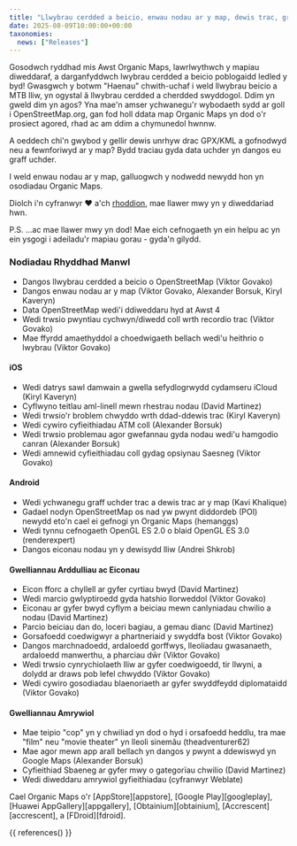 ```yaml
---
title: "Llwybrau cerdded a beicio, enwau nodau ar y map, dewis trac, graff uchder, a mwy yn y rhyddhad mis Awst"
date: 2025-08-09T10:00:00+00:00
taxonomies:
  news: ["Releases"]
---
```


Gosodwch ryddhad mis Awst Organic Maps, lawrlwythwch y mapiau diweddaraf, a darganfyddwch lwybrau cerdded a beicio poblogaidd ledled y byd! Gwasgwch y botwm "Haenau" chwith-uchaf i weld llwybrau beicio a MTB lliw, yn ogystal â llwybrau cerdded a cherdded swyddogol. Ddim yn gweld dim yn agos? Yna mae'n amser ychwanegu'r wybodaeth sydd ar goll i OpenStreetMap.org, gan fod holl ddata map Organic Maps yn dod o'r prosiect agored, rhad ac am ddim a chymunedol hwnnw.

A oeddech chi'n gwybod y gellir dewis unrhyw drac GPX/KML a gofnodwyd neu a fewnforiwyd ar y map? Bydd traciau gyda data uchder yn dangos eu graff uchder.

I weld enwau nodau ar y map, galluogwch y nodwedd newydd hon yn osodiadau Organic Maps.

Diolch i'n cyfranwyr ❤️ a'ch [rhoddion](@/donate/index.cy.md), mae llawer mwy yn y diweddariad hwn.

P.S. ...ac mae llawer mwy yn dod! Mae eich cefnogaeth yn ein helpu ac yn ein ysgogi i adeiladu'r mapiau gorau - gyda'n gilydd.

### Nodiadau Rhyddhad Manwl

- Dangos llwybrau cerdded a beicio o OpenStreetMap (Viktor Govako)
- Dangos enwau nodau ar y map (Viktor Govako, Alexander Borsuk, Kiryl Kaveryn)
- Data OpenStreetMap wedi'i ddiweddaru hyd at Awst 4
- Wedi trwsio pwyntiau cychwyn/diwedd coll wrth recordio trac (Viktor Govako)
- Mae ffyrdd amaethyddol a choedwigaeth bellach wedi'u heithrio o lwybrau (Viktor Govako)

#### iOS
- Wedi datrys sawl damwain a gwella sefydlogrwydd cydamseru iCloud (Kiryl Kaveryn)
- Cyflwyno teitlau aml-linell mewn rhestrau nodau (David Martinez)
- Wedi trwsio'r broblem chwyddo wrth ddad-ddewis trac (Kiryl Kaveryn)
- Wedi cywiro cyfieithiadau ATM coll (Alexander Borsuk)
- Wedi trwsio problemau agor gwefannau gyda nodau wedi'u hamgodio canran (Alexander Borsuk)
- Wedi amnewid cyfieithiadau coll gydag opsiynau Saesneg (Viktor Govako)

#### Android
- Wedi ychwanegu graff uchder trac a dewis trac ar y map (Kavi Khalique)
- Gadael nodyn OpenStreetMap os nad yw pwynt diddordeb (POI) newydd eto'n cael ei gefnogi yn Organic Maps (hemanggs)
- Wedi tynnu cefnogaeth OpenGL ES 2.0 o blaid OpenGL ES 3.0 (renderexpert)
- Dangos eiconau nodau yn y dewisydd lliw (Andrei Shkrob)

#### Gwelliannau Arddulliau ac Eiconau
- Eicon fforc a chyllell ar gyfer cyrtiau bwyd (David Martinez)
- Wedi marcio gwlyptiroedd gyda hatshio llorweddol (Viktor Govako)
- Eiconau ar gyfer bwyd cyflym a beiciau mewn canlyniadau chwilio a nodau (David Martinez)
- Parcio beiciau dan do, loceri bagiau, a gemau dianc (David Martinez)
- Gorsafoedd coedwigwyr a phartneriaid y swyddfa bost (Viktor Govako)
- Dangos marchnadoedd, ardaloedd gorffwys, lleoliadau gwasanaeth, ardaloedd manwerthu, a pharciau dŵr (Viktor Govako)
- Wedi trwsio cynrychiolaeth lliw ar gyfer coedwigoedd, tir llwyni, a dolydd ar draws pob lefel chwyddo (Viktor Govako)
- Wedi cywiro gosodiadau blaenoriaeth ar gyfer swyddfeydd diplomataidd (Viktor Govako)

#### Gwelliannau Amrywiol
- Mae teipio "cop" yn y chwiliad yn dod o hyd i orsafoedd heddlu, tra mae "film" neu "movie theater" yn lleoli sinemâu (theadventurer62)
- Mae agor mewn app arall bellach yn dangos y pwynt a ddewiswyd yn Google Maps (Alexander Borsuk)
- Cyfieithiad Sbaeneg ar gyfer mwy o gategorïau chwilio (David Martinez)
- Wedi diweddaru amrywiol gyfieithiadau (cyfranwyr Weblate)

Cael Organic Maps o'r [AppStore][appstore], [Google Play][googleplay], [Huawei AppGallery][appgallery], [Obtainium][obtainium], [Accrescent][accrescent], a [FDroid][fdroid].

{{ references() }}
